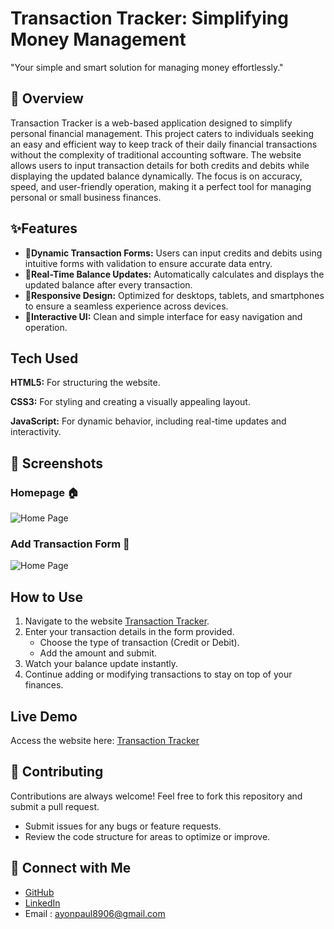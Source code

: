 # Transaction Tracker: Simplifying Money Management

"Your simple and smart solution for managing money effortlessly."

## 📖 Overview

Transaction Tracker is a web-based application designed to simplify personal financial management. This project caters to individuals seeking an easy and efficient way to keep track of their daily financial transactions without the complexity of traditional accounting software. The website allows users to input transaction details for both credits and debits while displaying the updated balance dynamically. The focus is on accuracy, speed, and user-friendly operation, making it a perfect tool for managing personal or small business finances.

## ✨Features

- **📝Dynamic Transaction Forms:** Users can input credits   and debits using intuitive forms with validation to ensure accurate data entry.
- **🔄Real-Time Balance Updates:** Automatically calculates and displays the updated balance after every transaction.
- **📱Responsive Design:** Optimized for desktops, tablets, and smartphones to ensure a seamless experience across devices.
- **🎨Interactive UI:** Clean and simple interface for easy navigation and operation.
  
## Tech Used

**HTML5:** For structuring the website.

**CSS3:** For styling and creating a visually appealing layout.

**JavaScript:** For dynamic behavior, including real-time updates and interactivity.

## 📸 Screenshots
### Homepage 🏠
![Home Page](https://i.postimg.cc/k5p0Cmr1/Tracker.png)

### Add Transaction Form 🧾
![Home Page](https://i.postimg.cc/2ypgq7Sn/Tracker2.png)

## How to Use

1.  Navigate to the website [Transaction Tracker](https://ayonpaul8906.github.io/TransactionTracker/).
2.  Enter your transaction details in the form provided.
    - Choose the type of transaction (Credit or Debit).
    - Add the amount and submit.
3.  Watch your balance update instantly.
4. Continue adding or modifying transactions to stay on top of your finances.

## Live Demo

Access the website here: [Transaction Tracker](https://ayonpaul8906.github.io/TransactionTracker/)

## 🤝 Contributing

Contributions are always welcome! Feel free to fork this repository and submit a pull request.

- Submit issues for any bugs or feature requests.
- Review the code structure for areas to optimize or improve.

## 🔗 Connect with Me
- [GitHub](https://github.com/ayonpaul8906)
- [LinkedIn](https://www.linkedin.com/in/ayon2407s/)
- Email : ayonpaul8906@gmail.com

